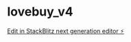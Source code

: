 # lovebuy_v4

[Edit in StackBlitz next generation editor ⚡️](https://stackblitz.com/~/github.com/davidmanubens89/lovebuy_v4)